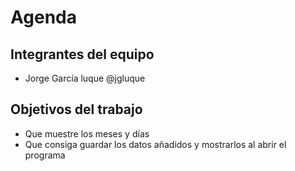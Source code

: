 # Agenda



## Integrantes del equipo

- Jorge García luque @jgluque

## Objetivos del trabajo

- Que muestre los meses y días
- Que consiga guardar los datos añadidos y mostrarlos al abrir el programa
